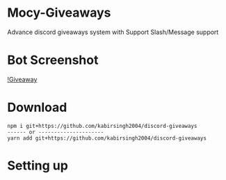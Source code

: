 # Mocy-Giveaways

Advance discord giveaways system with Support Slash/Message support

# Bot Screenshot
[!Giveaway](https://media.discordapp.net/attachments/947175223621464144/1060562121336823908/IMG_20230105_211236.jpg?width=454&height=416)
# Download

```cli
npm i git+https://github.com/kabirsingh2004/discord-giveaways
------ or ---------------------
yarn add git+https://github.com/kabirsingh2004/discord-giveaways
```

# Setting up
